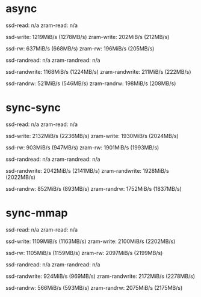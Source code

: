 # async

ssd-read: n/a
zram-read: n/a

ssd-write: 1219MiB/s (1278MB/s)
zram-write: 202MiB/s (212MB/s)

ssd-rw: 637MiB/s (668MB/s)
zram-rw: 196MiB/s (205MB/s)

ssd-randread: n/a
zram-randread: n/a

ssd-randwrite: 1168MiB/s (1224MB/s)
zram-randwrite: 211MiB/s (222MB/s)

ssd-randrw: 521MiB/s (546MB/s)
zram-randrw: 198MiB/s (208MB/s)



# sync-sync

ssd-read: n/a
zram-read: n/a

ssd-write: 2132MiB/s (2236MB/s)
zram-write: 1930MiB/s (2024MB/s)

ssd-rw: 903MiB/s (947MB/s)
zram-rw: 1901MiB/s (1993MB/s)

ssd-randread: n/a
zram-randread: n/a

ssd-randwrite: 2042MiB/s (2141MB/s)
zram-randwrite: 1928MiB/s (2022MB/s)

ssd-randrw: 852MiB/s (893MB/s)
zram-randrw: 1752MiB/s (1837MB/s)



# sync-mmap

ssd-read: n/a
zram-read: n/a

ssd-write: 1109MiB/s (1163MB/s)
zram-write: 2100MiB/s (2202MB/s)

ssd-rw: 1105MiB/s (1159MB/s)
zram-rw: 2097MiB/s (2199MB/s)

ssd-randread: n/a
zram-randread: n/a

ssd-randwrite: 924MiB/s (969MB/s)
zram-randwrite: 2172MiB/s (2278MB/s)

ssd-randrw: 566MiB/s (593MB/s)
zram-randrw: 2075MiB/s (2175MB/s)



